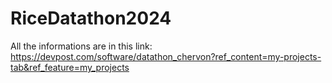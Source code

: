 # RiceDatathon2024
All the informations are in this link:<br>
https://devpost.com/software/datathon_chervon?ref_content=my-projects-tab&ref_feature=my_projects
